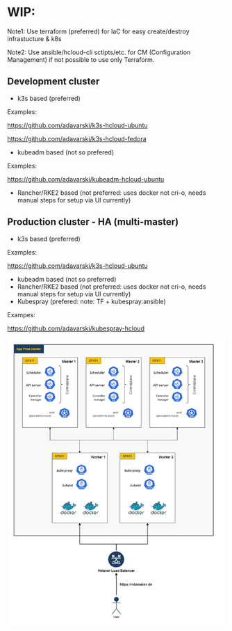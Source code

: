 # WIP:

Note1: Use terraform (preferred) for IaC for easy create/destroy infrastucture & k8s

Note2: Use ansible/hcloud-cli sctipts/etc. for CM (Configuration Management) if not possible to use only Terraform. 

## Development cluster
- k3s based (preferred)

Examples: 

https://github.com/adavarski/k3s-hcloud-ubuntu

https://github.com/adavarski/k3s-hcloud-fedora


- kubeadm based (not so prefered)

Examples:

https://github.com/adavarski/kubeadm-hcloud-ubuntu

- Rancher/RKE2 based  (not preferred: uses docker not cri-o, needs manual steps for setup via UI currently)

## Production cluster - HA (multi-master)
- k3s based (preferred)

Examples: 

https://github.com/adavarski/k3s-hcloud-ubuntu

- kubeadm based (not so preferred)
- Rancher/RKE2 based  (not preferred: uses docker not cri-o, needs manual steps for setup via UI currently)
- Kubespray (prefered: note: TF + kubespray:ansible)

Exampes:

https://github.com/adavarski/kubespray-hcloud

<img src="../pictures/k8s-production_cluster.png" width="800">

